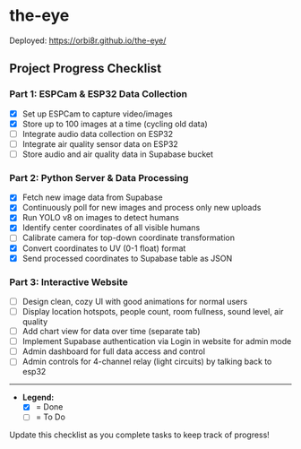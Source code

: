 # the-eye

Deployed: https://orbi8r.github.io/the-eye/

## Project Progress Checklist

### Part 1: ESPCam & ESP32 Data Collection
- [x] Set up ESPCam to capture video/images
- [x] Store up to 100 images at a time (cycling old data)
- [ ] Integrate audio data collection on ESP32
- [ ] Integrate air quality sensor data on ESP32
- [ ] Store audio and air quality data in Supabase bucket

### Part 2: Python Server & Data Processing
- [x] Fetch new image data from Supabase
- [x] Continuously poll for new images and process only new uploads
- [x] Run YOLO v8 on images to detect humans
- [x] Identify center coordinates of all visible humans
- [ ] Calibrate camera for top-down coordinate transformation
- [x] Convert coordinates to UV (0-1 float) format
- [x] Send processed coordinates to Supabase table as JSON

### Part 3: Interactive Website
- [ ] Design clean, cozy UI with good animations for normal users
- [ ] Display location hotspots, people count, room fullness, sound level, air quality
- [ ] Add chart view for data over time (separate tab)
- [ ] Implement Supabase authentication via Login in website for admin mode
- [ ] Admin dashboard for full data access and control
- [ ] Admin controls for 4-channel relay (light circuits) by talking back to esp32

---
- **Legend:**
  - [x] = Done
  - [ ] = To Do

Update this checklist as you complete tasks to keep track of progress!

